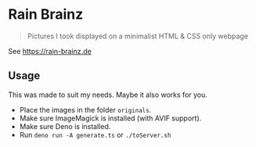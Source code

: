 # Rain Brainz

> Pictures I took displayed on a minimalist HTML & CSS only webpage

See https://rain-brainz.de

## Usage

This was made to suit my needs. Maybe it also works for you.

- Place the images in the folder `originals`.
- Make sure ImageMagick is installed (with AVIF support).
- Make sure Deno is installed.
- Run `deno run -A generate.ts` or `./toServer.sh`
